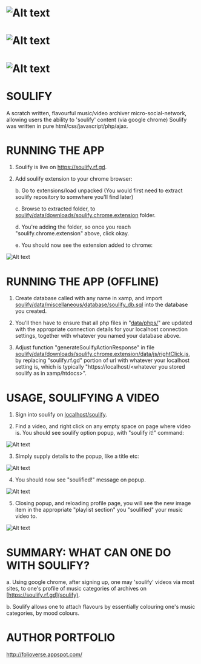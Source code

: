 ![Alt text](https://github.com/JordanMicahBennett/SOULIFY/blob/master/data/miscellaneous/screens/1.png?raw=true "default page")
=============================
![Alt text](https://github.com/JordanMicahBennett/SOULIFY/blob/master/data/miscellaneous/screens/0.png?raw=true "default page")
=============================
![Alt text](https://github.com/JordanMicahBennett/SOULIFY/blob/master/data/miscellaneous/screens/2.png?raw=true "default page")
=============================


SOULIFY
=======
A scratch written, flavourful music/video archiver micro-social-network, allowing users the ability to 'soulify' content (via google chrome) 
Soulify was written in pure html/css/javascript/php/ajax.


RUNNING THE APP 
=======
1. Soulify is live on https://soulify.rf.gd. 

2. Add soulify extension to your chrome browser:

	b. Go to extensions/load unpacked (You would first need to extract soulify repository to somwhere you'll find later)

	c. Browse to extracted folder, to [soulify/data/downloads/soulify.chrome.extension](https://github.com/JordanMicahBennett/SOULIFY/tree/master/data/downloads/soulify.chrome.extension) folder.

	d. You're adding the folder, so once you reach "soulify.chrome.extension" above, click okay.

	e. You should now see the extension added to chrome:

![Alt text]( https://github.com/JordanMicahBennett/SOULIFY/blob/master/data/miscellaneous/screens/extensionAdded.png "default page")



RUNNING THE APP (OFFLINE)
=======
1. Create database called with any name in xamp, and import [soulify/data/miscellaneous/database/soulify_db.sql](https://github.com/JordanMicahBennett/SOULIFY/tree/master/data/miscellaneous/database/soulify_db.sql) into the database you created.

2. You'll then have to ensure that all php files in "[data/phps/](https://github.com/JordanMicahBennett/SOULIFY/tree/master/data/phps)" are updated with the appropriate connection details for your localhost connection settings, together with whatever you named your database above.

3. Adjust function "generateSoulifyActionResponse" in file  [soulify/data/downloads/soulify.chrome.extension/data/js/rightClick.js](https://github.com/JordanMicahBennett/SOULIFY/tree/master/data/downloads/soulify.chrome.extension/data/js/rightClick.js), by replacing "soulify.rf.gd" portion of url with whatever your localhost setting is, which is typically "https://localhost/<whatever you stored soulify as in xamp/htdocs>".


USAGE, SOULIFYING A VIDEO 
============================================

1. Sign into soulify on [localhost/soulify](https://soulify.rf.gd).

2. Find a video, and right click on any empty space on page where video is. You should see soulify option popup, with "soulify it!" command:

![Alt text]( https://github.com/JordanMicahBennett/SOULIFY/blob/master/data/miscellaneous/screens/soulification_0.png "default page")

3. Simply supply details to the popup, like a title etc:

![Alt text]( https://github.com/JordanMicahBennett/SOULIFY/blob/master/data/miscellaneous/screens/soulification_1.png "default page")

4. You should now see "soulified!" message on popup. 

![Alt text]( https://github.com/JordanMicahBennett/SOULIFY/blob/master/data/miscellaneous/screens/soulification_2.png "default page")

5. Closing popup, and reloading profile page, you will see the new image item in the appropriate "playlist section" you "soulified" your music video to.

![Alt text]( https://github.com/JordanMicahBennett/SOULIFY/blob/master/data/miscellaneous/screens/soulification_3.png "default page")


SUMMARY: WHAT CAN ONE DO WITH SOULIFY?
=============================


  a. Using google chrome, after signing up, one may 'soulify' videos via most sites, to one's profile of music categories of archives on [https://soulify.rf.gd](soulify).

  b. Soulify allows one to attach flavours by essentially colouring one's music categories, by mood colours.


AUTHOR PORTFOLIO
============================================
http://folioverse.appspot.com/
